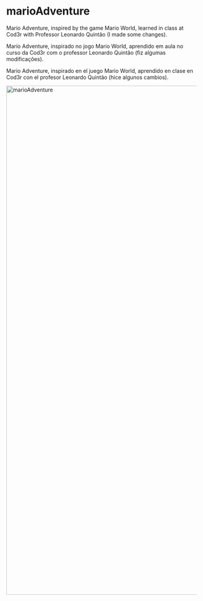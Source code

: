 # marioAdventure

Mario Adventure, inspired by the game Mario World, learned in class at Cod3r with Professor Leonardo Quintão (I made some changes).

Mario Adventure, inspirado no jogo Mario World, aprendido em aula no curso da Cod3r com o professor Leonardo Quintão (fiz algumas modificações).

Mario Adventure, inspirado en el juego Mario World, aprendido en clase en Cod3r con el profesor Leonardo Quintão (hice algunos cambios).

<img width="1343" alt="marioAdventure" src="https://user-images.githubusercontent.com/61237811/198725338-d25dc28e-4e56-4705-888c-11371ec1bdba.png">
